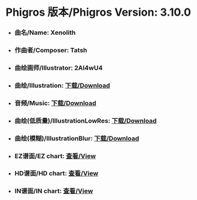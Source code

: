 
# Phigros 版本/Phigros Version:  3.10.0

- ### __曲名/Name:  Xenolith__

- ### __作曲者/Composer:  Tatsh__

- ### __曲绘画师/Illustrator:  2AI4wU4__

- ### __曲绘/Illustration:  [下载/Download](https://github.com/Po6647A/PAR/releases/download/3.10.0/958.png)__

- ### __音频/Music:  [下载/Download](https://github.com/Po6647A/PAR/releases/download/3.10.0/1880.ogg)__

- ### __曲绘(低质量)/IllustrationLowRes:  [下载/Download](https://github.com/Po6647A/PAR/releases/download/3.10.0/1450.png)__

- ### __曲绘(模糊)/IllustrationBlur:  [下载/Download](https://github.com/Po6647A/PAR/releases/download/3.10.0/1204.png)__


- ### __EZ谱面/EZ chart:  [查看/View](./EZ.json/index.html)__

- ### __HD谱面/HD chart:  [查看/View](./HD.json/index.html)__

- ### __IN谱面/IN chart:  [查看/View](./IN.json/index.html)__
